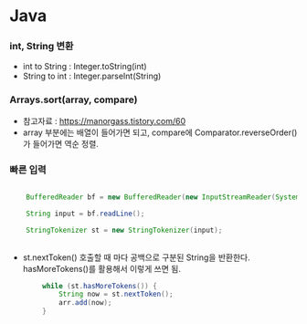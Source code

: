 # Java

### int, String 변환

- int to String : Integer.toString(int)
- String to int : Integer.parseInt(String)

### Arrays.sort(array, compare)

- 참고자료 : https://manorgass.tistory.com/60
- array 부분에는 배열이 들어가면 되고, compare에 Comparator.reverseOrder() 가 들어가면 역순 정렬. 


### 빠른 입력

```java

    BufferedReader bf = new BufferedReader(new InputStreamReader(System.in));

    String input = bf.readLine();

    StringTokenizer st = new StringTokenizer(input);
    
```

- st.nextToken() 호출할 때 마다 공백으로 구분된 String을 반환한다. hasMoreTokens()를 활용해서 이렇게 쓰면 됨.

```java
        while (st.hasMoreTokens()) {
            String now = st.nextToken();
            arr.add(now);
        }
```


